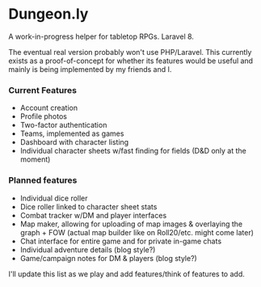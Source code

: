 # Dungeon.ly

A work-in-progress helper for tabletop RPGs. Laravel 8.

The eventual real version probably won't use PHP/Laravel. This currently exists as a proof-of-concept for whether its features would be useful and mainly is being implemented by my friends and I.

### Current Features

- Account creation
- Profile photos
- Two-factor authentication
- Teams, implemented as games
- Dashboard with character listing
- Individual character sheets w/fast finding for fields (D&D only at the moment)

### Planned features

- Individual dice roller
- Dice roller linked to character sheet stats
- Combat tracker w/DM and player interfaces
- Map maker, allowing for uploading of map images & overlaying the graph + FOW (actual map builder like on Roll20/etc. might come later)
- Chat interface for entire game and for private in-game chats
- Individual adventure details (blog style?)
- Game/campaign notes for DM & players (blog style?)

I'll update this list as we play and add features/think of features to add.
